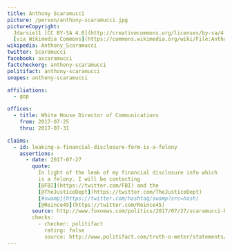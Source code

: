 ```yaml
---
title: Anthony Scaramucci
picture: /person/anthony-scaramucci.jpg
pictureCopyright:
  Jdarsie11 [CC BY-SA 4.0](http://creativecommons.org/licenses/by-sa/4.0),
  [via Wikimedia Commons](https://commons.wikimedia.org/wiki/File:Anthony_Scaramucci_at_SALT_Conference_2016_(cropped).jpg)
wikipedia: Anthony_Scaramucci
twitter: Scaramucci
facebook: ascaramucci
factcheckorg: anthony-scaramucci
politifact: anthony-scaramucci
snopes: anthony-scaramucci

affiliations:
  - gop

offices:
  - title: White House Director of Communications
    from: 2017-07-25
    thru: 2017-07-31

claims:
  - id: leaking-a-financial-disclosure-form-is-a-felony
    assertions:
      - date: 2017-07-27
        quote:
          In light of the leak of my financial disclosure info which
          is a felony. I will be contacting
          [@FBI](https://twitter.com/FBI) and the
          [@TheJusticeDept](https://twitter.com/TheJusticeDept)
          [#swamp](https://twitter.com/hashtag/swamp?src=hash)
          [@Reince45](https://twitter.com/Reince45)
        source: http://www.foxnews.com/politics/2017/07/27/scaramucci-blasts-felony-leak-his-financial-info-but-denies-targeting-priebus.html
        checks:
          - checker: politifact
            rating: false
            source: http://www.politifact.com/truth-o-meter/statements/2017/jul/27/anthony-scaramucci/it-felony-leak-financial-disclosure-form-anthony-s/
---
```

